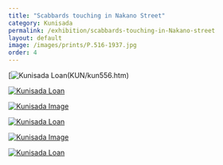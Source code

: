 ```yaml
---
title: "Scabbards touching in Nakano Street"
category: Kunisada
permalink: /exhibition/scabbards-touching-in-Nakano-street
layout: default
image: /images/prints/P.516-1937.jpg
order: 4
---
```


[![Kunisada Loan ]({{site.baseurl}}/images/prints/Kunisada_Loan_556.jpg)(KUN/kun556.htm)

[![Kunisada Loan ]({{site.baseurl}}/images/prints/P.475P.474-1937.jpg)](KUN/kunp475474htm.htm)[  
](thumb1.htm)

[![Kunisada Image]({{site.baseurl}}/images/prints/P.514P.515-1937.jpg)](KUN/kunp514515.htm)


[![Kunisada Loan ]({{site.baseurl}}/images/prints/Kunisada_Loan_290.jpg)](KUN/lightningbolts.htm)

[![Kunisada Image]({{site.baseurl}}/images/prints/P.516-1937.jpg)](KUN/kunp516.htm)

[](KUN/kunp516.htm)

[![Kunisada Loan ]({{site.baseurl}}/images/prints/Kunisada_Loan_252.jpg)](KUN/kun252.htm)[  
](thumb3.htm)
